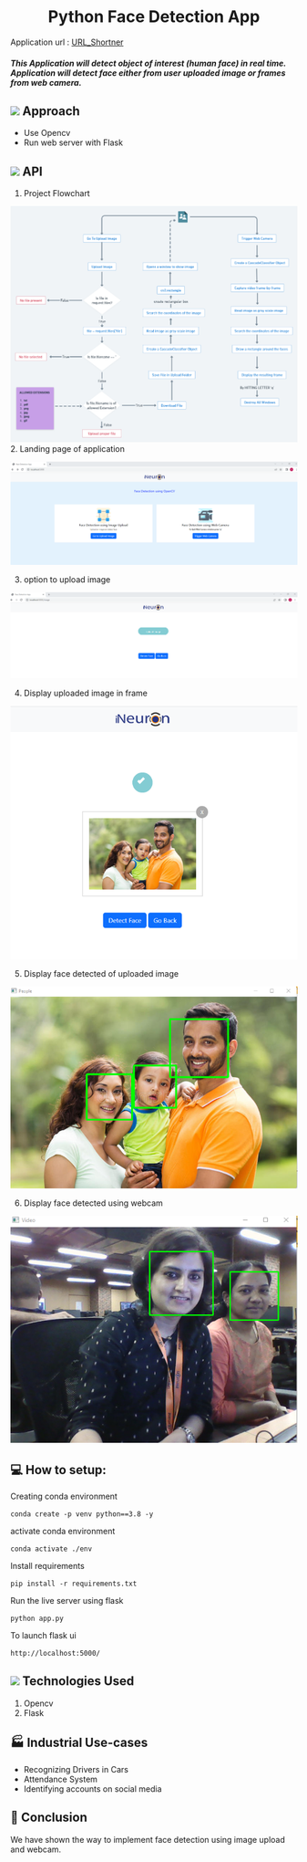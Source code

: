 
<h1 align="center">Python Face Detection App </h1>

Application url : [URL_Shortner](https://ineuronurl.herokuapp.com/)

<h5> This Application will detect object of interest (human face) in real time. Application will detect face either from user uploaded image or frames from web camera. </h5>

## <img src="https://c.tenor.com/NCRHhqkXrJYAAAAi/programmers-go-internet.gif" width="25">  <b>Approach</b>

- Use Opencv
- Run web server with Flask

## <img src="https://media.giphy.com/media/iY8CRBdQXODJSCERIr/giphy.gif" width="25"> <b> API</b>

1. Project Flowchart

![Screenshot](snippets/face_authenticator.png)
2. Landing page of application

![Screenshot](snippets/snippet1.png)

3. option to upload image

![Screenshot](snippets/snippet5.png)

4. Display uploaded image in frame

![Screenshot](snippets/snippet2.png)

5. Display face detected of uploaded image

![Screenshot](snippets/snippet3.png)

6. Display face detected using webcam

![Screenshot](snippets/snippet4.png)

 ## 💻 How to setup:



Creating conda environment
```
conda create -p venv python==3.8 -y
```

activate conda environment
```
conda activate ./env
```

Install requirements
```
pip install -r requirements.txt
```
Run the live server using flask
```
python app.py
```
To launch flask ui
```
http://localhost:5000/
```

 ## <img src="https://media2.giphy.com/media/QssGEmpkyEOhBCb7e1/giphy.gif?cid=ecf05e47a0n3gi1bfqntqmob8g9aid1oyj2wr3ds3mg700bl&rid=giphy.gif" width ="25"><b> Technologies Used</b>


 <p align="center">

 1. Opencv
 2. Flask

 ## 🏭 Industrial Use-cases 

- Recognizing Drivers in Cars
- Attendance System
- Identifying accounts on social media
 
 ## 👋 Conclusion

  We have shown the way to implement face detection using image upload and webcam. 